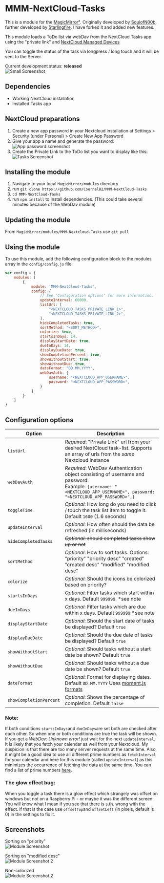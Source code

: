 # MMM-NextCloud-Tasks

This is a module for the [MagicMirror²](https://github.com/MichMich/MagicMirror/). Originally developed by [SoulofN00b](https://github.com/SoulOfNoob/MMM-NextCloud-Tasks/), further developed by [Starlingfire](https://github.com/starlingfire/MMM-NextCloud-Tasks). I have forked it and added new features.

This module loads a ToDo list via webDav from the NextCloud Tasks app using the "private link" and [NextCloud Managed Devices](https://docs.nextcloud.com/server/latest/user_manual/en/session_management.html#managing-devices)

You can toggle the status of the task via longpress / long touch and it will be sent to the Server.

Current development status: **released** \
![Small Screenshot](/assets/small_screenshot.png?raw=true)

## Dependencies

- Working NextCloud installation
- Installed Tasks app

## NextCloud preparations

1. Create a new app password in your Nextcloud installation at Settings > Security (under Personal) > Create New App Password
2. Give your app a name and generate the password: \
![App password screenshot](/assets/create-app-password.png?raw=true)
3. Create the Private Link to the ToDo list you want to display like this: \
![Tasks Screenshot](/assets/generate_private_link.png?raw=true)

## Installing the module

1. Navigate to your local `MagicMirror/modules` directory
2. run `git clone https://github.com/Coernel82/MMM-NextCloud-Tasks`
3. `cd MMM-NextCloud-Tasks`
4. run `npm install` to install dependencies. (This could take several minutes because of the WebDav module)

## Updating the module
From `MagicMirror/modules/MMM-Nextcloud-Tasks` use `git pull`

## Using the module

To use this module, add the following configuration block to the modules array in the `config/config.js` file:

```js
var config = {
    modules: [
        {
            module: 'MMM-NextCloud-Tasks',
            config: {
                // See 'Configuration options' for more information.
                updateInterval: 60000,
                listUrl: [
					"<NEXTCLOUD_TASKS_PRIVATE_LINK_1>",
					"<NEXTCLOUD_TASKS_PRIVATE_LINK_2>",
				],
                hideCompletedTasks: true,
                sortMethod: "<SORT_METHOD>",
                colorize: true,
                startsInDays: 14,
                displayStartDate: true,
                dueInDays: 14,
                displayDueDate: true,
                showCompletionPercent: true,
                showWithoutStart: true,
                showWithoutDue: true,
                dateFormat: "DD.MM.YYYY", 
                webDavAuth: {
                    username: "<NEXTCLOUD_APP_USERNAME>",
                    password: "<NEXTCLOUD_APP_PASSWORD>",
                }
            }
        }
    ]
}
```

## Configuration options

| Option               | Description
|----------------------|-----------
| `listUrl`            | *Required*: "Private Link" url from your desired NextCloud task-list. Supports an array of urls from the *same* Nextcloud instance
| `webDavAuth`         | *Required*: WebDav Authentication object consisting of username and password. <br> Example: `{username: "<NEXTCLOUD_APP_USERNAME>", password: "<NEXTCLOUD_APP_PASSWORD>",}`
| `toggleTime`         | *Optional*: How long do you need to click / touch the task list item to toggle it. Default `1600` (1.6 seconds)
| `updateInterval`     | *Optional*: How often should the data be refreshed (in milliseconds)
| ~~`hideCompletedTasks`~~ | ~~*Optional*: should completed tasks show up or not~~
| `sortMethod`         | *Optional*: How to sort tasks. Options: "priority" "priority desc" "created" "created desc" "modified" "modified desc"
| `colorize`           | *Optional*: Should the icons be colorized based on priority?
| `startsInDays`       | *Optional*: Filter tasks which start within x days. Default `999999`. *see note
| `dueInDays`          | *Optional*: Filter tasks which are due within x days. Default `999999` *see note
| `displayStartDate`   | *Optional*: Should the start date of tasks be displayed? Default `true`
| `displayDueDate`     | *Optional*: Should the due date of tasks be displayed? Default `true`
| `showWithoutStart`   | *Optional*: Should tasks without a start date be shown? Default `true`
| `showWithoutDue`     | *Optional*: Should tasks without a due date be shown? Default `true`
| `dateFormat`         | *Optional*: Format for displaying dates. Default `DD.MM.YYYY` Uses [moment.js formats](https://momentjs.com/docs/#/displaying/format/)
| `showCompletionPercent`     | *Optional*: Shows the percentage of completion. Default `false`


### Note:
If both conditions `startsInDays`and `dueInDays`are set both are checked after each other. So when one or both conditions are true the task will be shown.
If you get a *WebDav: Unknown error!* just wait for the next `updateInterval`. It is likely that you fetch your calendar as well from your Nextcloud. My suspicion is that there are too many server requests at the same time. Also, it might be a good idea to use all different prime numbers as `fetchInterval` for your calendar and here for this module (called `updateInterval`) as this minimizes the occurrence of fetching the data at the same time. You can find a list of prime numbers [here](http://compoasso.free.fr/primelistweb/page/prime/liste_online_en.php).

### The glow effect bug:
When you toggle a task there is a glow effect which strangely was offset on windows but not on a Raspberry Pi - or maybe it was the different screen. You will know what I mean if you see that there is s.th. wrong with the effect.
If that is the case use `offsetTop`and `offsetLeft` (in pixels, default is 0) in the settings to fix it.

## Screenshots

Sorting on "priority" \
![Module Screenshot](/assets/small_screenshot.png?raw=true)

Sorting on "modified desc" \
![Module Screenshot 2](/assets/demo_screenshot_2.png?raw=true)

Non-colorized \
![Module Screenshot 2](/assets/demo_screenshot_3.png?raw=true)

